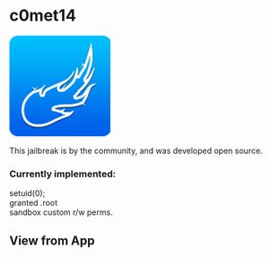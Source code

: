 # c0met14
<img src="c0m.png">

This jailbreak is by the community, and was developed open source.

### Currently implemented: 
setuid(0); <br />
granted .root<br />
sandbox custom r/w perms.

## View from App




